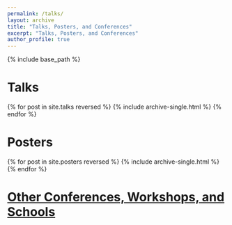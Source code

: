 ```yaml
---
permalink: /talks/
layout: archive
title: "Talks, Posters, and Conferences"
excerpt: "Talks, Posters, and Conferences"
author_profile: true
---
```


{% include base_path %}

# Talks

{% for post in site.talks reversed %}
  {% include archive-single.html %}
{% endfor %}

# Posters

{% for post in site.posters reversed %}
  {% include archive-single.html %}
{% endfor %}

# [Other Conferences, Workshops, and Schools](https://francescomascari.github.io/conferences/talks_other)
